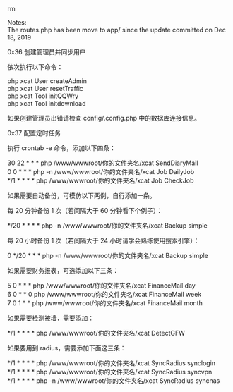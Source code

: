 rm

Notes:  
The routes.php has been move to app/ since the update committed on Dec 18, 2019 


0x36 创建管理员并同步用户  

依次执行以下命令：  

php xcat User createAdmin  
php xcat User resetTraffic  
php xcat Tool initQQWry  
php xcat Tool initdownload  

如果创建管理员出错请检查 config/.config.php 中的数据库连接信息。  

0x37 配置定时任务  

执行 crontab -e 命令，添加以下四条：  

30 22 * * * php /www/wwwroot/你的文件夹名/xcat SendDiaryMail  
0 0 * * * php -n /www/wwwroot/你的文件夹名/xcat Job DailyJob  
*/1 * * * * php /www/wwwroot/你的文件夹名/xcat Job CheckJob  

如果需要自动备份，可模仿以下两例，自行添加一条。  

每 20 分钟备份 1 次（若间隔大于 60 分钟看下个例子）：  

*/20 * * * * php -n /www/wwwroot/你的文件夹名/xcat Backup simple  

每 20 小时备份 1 次（若间隔大于 24 小时请学会熟练使用搜索引擎）：  

0 */20 * * * php -n /www/wwwroot/你的文件夹名/xcat Backup simple  

如果需要财务报表，可选添加以下三条：  
  
5 0 * * * php /www/wwwroot/你的文件夹名/xcat FinanceMail day  
6 0 * * 0 php /www/wwwroot/你的文件夹名/xcat FinanceMail week  
7 0 1 * * php /www/wwwroot/你的文件夹名/xcat FinanceMail month  
    
如果需要检测被墙，需要添加：  

*/1 * * * * php /www/wwwroot/你的文件夹名/xcat DetectGFW  

如果要用到 radius，需要添加下面这三条：  

*/1 * * * * php /www/wwwroot/你的文件夹名/xcat SyncRadius synclogin  
*/1 * * * * php /www/wwwroot/你的文件夹名/xcat SyncRadius syncvpn  
*/1 * * * * php -n /www/wwwroot/你的文件夹名/xcat SyncRadius syncnas  

